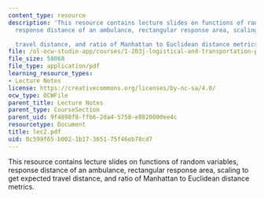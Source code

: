 ```yaml
---
content_type: resource
description: 'This resource contains lecture slides on functions of random variables,
  response distance of an ambulance, rectangular response area, scaling to get expected

  travel distance, and ratio of Manhattan to Euclidean distance metrics.'
file: /ol-ocw-studio-app/courses/1-203j-logistical-and-transportation-planning-methods-fall-2006/8c599f65b0021b17365175f46eb78cd7_lec2.pdf
file_size: 58068
file_type: application/pdf
learning_resource_types:
- Lecture Notes
license: https://creativecommons.org/licenses/by-nc-sa/4.0/
ocw_type: OCWFile
parent_title: Lecture Notes
parent_type: CourseSection
parent_uid: 9f4898f8-ffb6-2da4-5758-e8820800ee4c
resourcetype: Document
title: lec2.pdf
uid: 8c599f65-b002-1b17-3651-75f46eb78cd7
---
```

This resource contains lecture slides on functions of random variables, response distance of an ambulance, rectangular response area, scaling to get expected
travel distance, and ratio of Manhattan to Euclidean distance metrics.